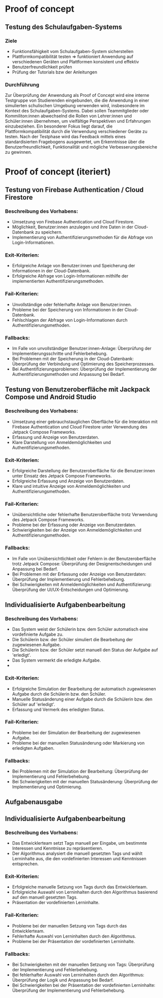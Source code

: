 # Proof of concept

## Testung des Schulaufgaben-Systems

### Ziele 

- Funktionsfähigkeit vom Schulaufgaben-System sicherstellen
- Plattformkompatibilität testen => funktioniert Anwendung auf verschiedenen Geräten und Plattformen konsistent und effektiv
- Benutzerfreundlichkeit prüfen
- Prüfung der Tutorials bzw der Anleitungen

### Durchführung 

Zur Überprüfung der Anwendung als Proof of Concept wird eine interne Testgruppe von Studierenden eingebunden, die die Anwendung in einer simulierten schulischen Umgebung verwenden wird, insbesondere im Kontext des Schulaufgaben-Systems. Dabei sollen Teammitglieder oder Kommiliton:innen abwechselnd die Rollen von Lehrer:innen und Schüler:innen übernehmen, um vielfältige Perspektiven und Erfahrungen einzubeziehen. Ein besonderer Fokus liegt darauf, die Plattformkompatibilität durch die Verwendung verschiedener Geräte zu testen. Nach der Testphase wird das Feedback mittels eines standardisierten Fragebogens ausgewertet, um Erkenntnisse über die Benutzerfreundlichkeit, Funktionalität und mögliche Verbesserungsbereiche zu gewinnen. 

# Proof of concept (iteriert)

## Testung von Firebase Authentication / Cloud Firestore

### Beschreibung des Vorhabens:

- Umsetzung von Firebase Authentication und Cloud Firestore.
- Möglichkeit, Benutzer:innen anzulegen und ihre Daten in der Cloud-Datenbank zu speichern.
- Implementierung von Authentifizierungsmethoden für die Abfrage von Login-Informationen.

### Exit-Kriterien:

- Erfolgreiche Anlage von Benutzer:innen und Speicherung der Informationen in der Cloud-Datenbank.
- Erfolgreiche Abfrage von Login-Informationen mithilfe der implementierten Authentifizierungsmethoden.

### Fail-Kriterien:

- Unvollständige oder fehlerhafte Anlage von Benutzer:innen.
- Probleme bei der Speicherung von Informationen in der Cloud-Datenbank.
- Fehlschlagen der Abfrage von Login-Informationen durch Authentifizierungsmethoden.

### Fallbacks:

- Im Falle von unvollständiger Benutzer:innen-Anlage: Überprüfung der Implementierungsschritte und Fehlerbehebung.
- Bei Problemen mit der Speicherung in der Cloud-Datenbank: Überprüfung der Verbindung und Optimierung des Speicherprozesses.
- Bei Authentifizierungsproblemen: Überprüfung der Implementierung der Authentifizierungsmethoden und Anpassung bei Bedarf.
  
## Testung von Benutzeroberfläche mit Jackpack Compose und Android Studio

### Beschreibung des Vorhabens:

- Umsetzung einer gebrauchstauglichen Oberfläche für die Interaktion mit Firebase Authentication und Cloud Firestore unter Verwendung des Jetpack Compose Frameworks.
- Erfassung und Anzeige von Benutzerdaten.
- Klare Darstellung von Anmeldemöglichkeiten und Authentifizierungsmethoden.

### Exit-Kriterien:

- Erfolgreiche Darstellung der Benutzeroberfläche für die Benutzer:innen unter Einsatz des Jetpack Compose Frameworks.
- Erfolgreiche Erfassung und Anzeige von Benutzerdaten.
- Klare und intuitive Anzeige von Anmeldemöglichkeiten und Authentifizierungsmethoden.

### Fail-Kriterien:

- Unübersichtliche oder fehlerhafte Benutzeroberfläche trotz Verwendung des Jetpack Compose Frameworks.
- Probleme bei der Erfassung oder Anzeige von Benutzerdaten.
- Schwierigkeiten bei der Anzeige von Anmeldemöglichkeiten und Authentifizierungsmethoden.

### Fallbacks:

- Im Falle von Unübersichtlichkeit oder Fehlern in der Benutzeroberfläche trotz Jetpack Compose: Überprüfung der Designentscheidungen und Anpassung bei Bedarf.
- Bei Problemen mit der Erfassung oder Anzeige von Benutzerdaten: Überprüfung der Implementierung und Fehlerbehebung.
- Bei Schwierigkeiten mit Anmeldemöglichkeiten und Authentifizierung: Überprüfung der UI/UX-Entscheidungen und Optimierung.

## Individualisierte Aufgabenbearbeitung

### Beschreibung des Vorhabens:

- Das System weist der Schülerin bzw. dem Schüler automatisch eine vordefinierte Aufgabe zu.
- Die Schülerin bzw. der Schüler simuliert die Bearbeitung der zugewiesenen Aufgabe.
- Die Schülerin bzw. der Schüler setzt manuell den Status der Aufgabe auf 'erledigt'.
- Das System vermerkt die erledigte Aufgabe.
- 
### Exit-Kriterien:

- Erfolgreiche Simulation der Bearbeitung der automatisch zugewiesenen Aufgabe durch die Schülerin bzw. den Schüler.
- Manuelle Statusänderung einer Aufgabe durch die Schülerin bzw. den Schüler auf 'erledigt'.
- Erfassung und Vermerk des erledigten Status.
  
### Fail-Kriterien:

- Probleme bei der Simulation der Bearbeitung der zugewiesenen Aufgabe.
- Probleme bei der manuellen Statusänderung oder Markierung von erledigten Aufgaben.

### Fallbacks:

- Bei Problemen mit der Simulation der Bearbeitung: Überprüfung der Implementierung und Fehlerbehebung.
- Bei Schwierigkeiten mit der manuellen Statusänderung: Überprüfung der Implementierung und Optimierung.

## Aufgabenausgabe

## Individualisierte Aufgabenbearbeitung

### Beschreibung des Vorhabens:
- Das Entwicklerteam setzt Tags manuell per Eingabe, um bestimmte Interessen und Kenntnisse zu repräsentieren.
- Der Algorithmus analysiert die manuell gesetzten Tags und wählt Lerninhalte aus, die den vordefinierten Interessen und Kenntnissen entsprechen.
  
### Exit-Kriterien:
- Erfolgreiche manuelle Setzung von Tags durch das Entwicklerteam.
- Erfolgreiche Auswahl von Lerninhalten durch den Algorithmus basierend auf den manuell gesetzten Tags.
- Präsentation der vordefinierten Lerninhalte.

### Fail-Kriterien:
- Probleme bei der manuellen Setzung von Tags durch das Entwicklerteam.
- Fehlerhafte Auswahl von Lerninhalten durch den Algorithmus.
- Probleme bei der Präsentation der vordefinierten Lerninhalte.
  
### Fallbacks:
- Bei Schwierigkeiten mit der manuellen Setzung von Tags: Überprüfung der Implementierung und Fehlerbehebung.
- Bei fehlerhafter Auswahl von Lerninhalten durch den Algorithmus: Überprüfung der Logik und Anpassung bei Bedarf.
- Bei Schwierigkeiten bei der Präsentation der vordefinierten Lerninhalte: Überprüfung der Implementierung und Fehlerbehebung.


